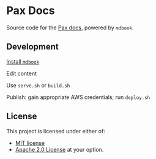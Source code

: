 # Pax Docs

Source code for the [Pax docs](docs.pax-lang.org), powered by `mdbook`.


## Development

[Install `mdbook`](https://rust-lang.github.io/mdBook/guide/installation.html)

Edit content

Use `serve.sh` or `build.sh`

Publish: gain appropriate AWS credentials; run `deploy.sh`


## License 

This project is licensed under either of:
 - [MIT license](LICENSE-MIT)
 - [Apache 2.0 License](LICENSE-APACHE)
at your option.